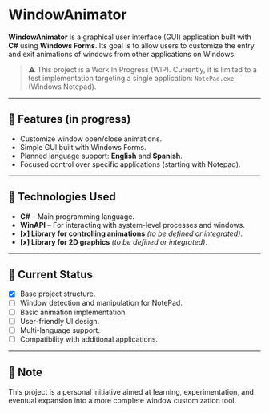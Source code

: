 # WindowAnimator

**WindowAnimator** is a graphical user interface (GUI) application built with **C#** using **Windows Forms**. Its goal is to allow users to customize the entry and exit animations of windows from other applications on Windows.

> ⚠️ This project is a Work In Progress (WIP). Currently, it is limited to a test implementation targeting a single application: `NotePad.exe` (Windows Notepad).

---

## 🧩 Features (in progress)

- Customize window open/close animations.
- Simple GUI built with Windows Forms.
- Planned language support: **English** and **Spanish**.
- Focused control over specific applications (starting with Notepad).

---

## 🔧 Technologies Used

- **C#** – Main programming language.
- **WinAPI** – For interacting with system-level processes and windows.
- **[x] Library for controlling animations** _(to be defined or integrated)_.
- **[x] Library for 2D graphics** _(to be defined or integrated)_.

---

## 🚧 Current Status

- [x] Base project structure.
- [ ] Window detection and manipulation for NotePad.
- [ ] Basic animation implementation.
- [ ] User-friendly UI design.
- [ ] Multi-language support.
- [ ] Compatibility with additional applications.

---

## 📌 Note

This project is a personal initiative aimed at learning, experimentation, and eventual expansion into a more complete window customization tool.
